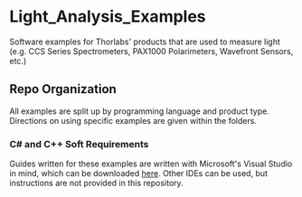 # Light_Analysis_Examples
Software examples for Thorlabs' products that are used to measure light (e.g. CCS Series Spectrometers, PAX1000 Polarimeters, Wavefront Sensors, etc.)

## Repo Organization
All examples are split up by programming language and product type. Directions on using specific examples are given within the folders.

### C# and C++ Soft Requirements

Guides written for these examples are written with Microsoft's Visual Studio in mind, which can be downloaded [here](https://visualstudio.microsoft.com/).
Other IDEs can be used, but instructions are not provided in this repository.


